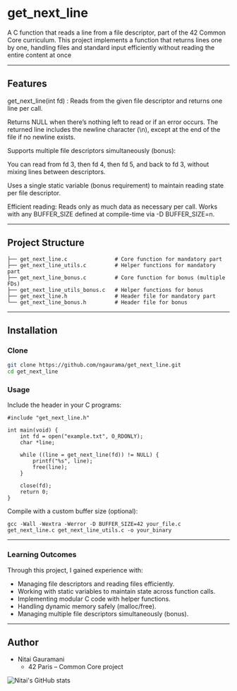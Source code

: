 # get_next_line

A C function that reads a line from a file descriptor, part of the 42 Common Core curriculum.
This project implements a function that returns lines one by one, handling files and standard input efficiently without reading the entire content at once

---

## Features

get_next_line(int fd) : Reads from the given file descriptor and returns one line per call.

Returns NULL when there’s nothing left to read or if an error occurs.
The returned line includes the newline character (\n), except at the end of the file if no newline exists.

Supports multiple file descriptors simultaneously (bonus):

You can read from fd 3, then fd 4, then fd 5, and back to fd 3, without mixing lines between descriptors.

Uses a single static variable (bonus requirement) to maintain reading state per file descriptor.

Efficient reading:
Reads only as much data as necessary per call.
Works with any BUFFER_SIZE defined at compile-time via -D BUFFER_SIZE=n.

---

## Project Structure

```
├── get_next_line.c               # Core function for mandatory part
├── get_next_line_utils.c         # Helper functions for mandatory part
├── get_next_line_bonus.c         # Core function for bonus (multiple FDs)
├── get_next_line_utils_bonus.c   # Helper functions for bonus
├── get_next_line.h               # Header file for mandatory part
└── get_next_line_bonus.h         # Header file for bonus
```

---

## Installation

### Clone
```bash
git clone https://github.com/ngaurama/get_next_line.git
cd get_next_line
```

### Usage

Include the header in your C programs:
```
#include "get_next_line.h"

int main(void) {
    int fd = open("example.txt", O_RDONLY);
    char *line;

    while ((line = get_next_line(fd)) != NULL) {
        printf("%s", line);
        free(line);
    }

    close(fd);
    return 0;
}

```

Compile with a custom buffer size (optional):
```
gcc -Wall -Wextra -Werror -D BUFFER_SIZE=42 your_file.c get_next_line.c get_next_line_utils.c -o your_binary
```
---

### Learning Outcomes

Through this project, I gained experience with:
+ Managing file descriptors and reading files efficiently.
+ Working with static variables to maintain state across function calls.
+ Implementing modular C code with helper functions.
+ Handling dynamic memory safely (malloc/free).
+ Managing multiple file descriptors simultaneously (bonus).
---
## Author
+ Nitai Gauramani
  - 42 Paris – Common Core project <br>

![Nitai's GitHub stats](https://github-readme-stats.vercel.app/api?username=ngaurama&show_icons=true&theme=transparent)
